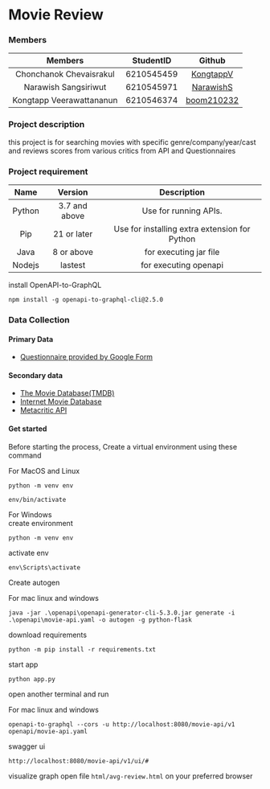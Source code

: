 Movie Review
================

### Members

| Members | StudentID | Github |
| :---: | :---: | :---: |
| Chonchanok	Chevaisrakul | 6210545459 | [KongtappV](https://github.com/KongtappV) |
| Narawish 	Sangsiriwut     | 6210545971 | [NarawishS](https://github.com/NarawishS) |
| Kongtapp 	Veerawattananun     | 6210546374 | [boom210232](https://github.com/boom210232) |

### Project description

this project is for searching movies with specific genre/company/year/cast and reviews scores from various critics from
API and Questionnaires

### Project requirement

| Name | Version | Description |
| :---: | :---: | :---: |
|Python  | 3.7 and above | Use for running APIs.|
| Pip| 21 or later| Use for installing extra extension for Python|
|Java|8 or above|for executing jar file|
|Nodejs|lastest|for executing openapi|
install OpenAPI-to-GraphQL
```commandline
npm install -g openapi-to-graphql-cli@2.5.0
```

### Data Collection

#### Primary Data

- [Questionnaire provided by Google Form](https://docs.google.com/forms/d/e/1FAIpQLSeowh_YJuN-eWCO2ahBSGyoyLNL8E78wraUG2INRLrgP50RrA/viewform)
#### Secondary data
- [The Movie Database(TMDB)](https://www.themoviedb.org/documentation/api)
- [Internet Movie Database](https://imdb-api.com/swagger/index.html)
- [Metacritic API](https://www.internetvideoarchive.com/apis/metacritic-api/)

#### Get started

Before starting the process, Create a virtual environment using these command

For MacOS and Linux

```commandline
python -m venv env
```

```commandline
env/bin/activate
```

For Windows<br>
create environment

```commandline
python -m venv env
```

activate env

```commandline
env\Scripts\activate
```

Create autogen

For mac linux and windows
```commandline
java -jar .\openapi\openapi-generator-cli-5.3.0.jar generate -i .\openapi\movie-api.yaml -o autogen -g python-flask
```

download requirements

```commandline
python -m pip install -r requirements.txt
```

start app

```commandline
python app.py
```

open another terminal and run

For mac linux and windows
```commandline
openapi-to-graphql --cors -u http://localhost:8080/movie-api/v1 openapi/movie-api.yaml
```

swagger ui

```
http://localhost:8080/movie-api/v1/ui/#
```

visualize graph open file `html/avg-review.html` on your preferred browser
